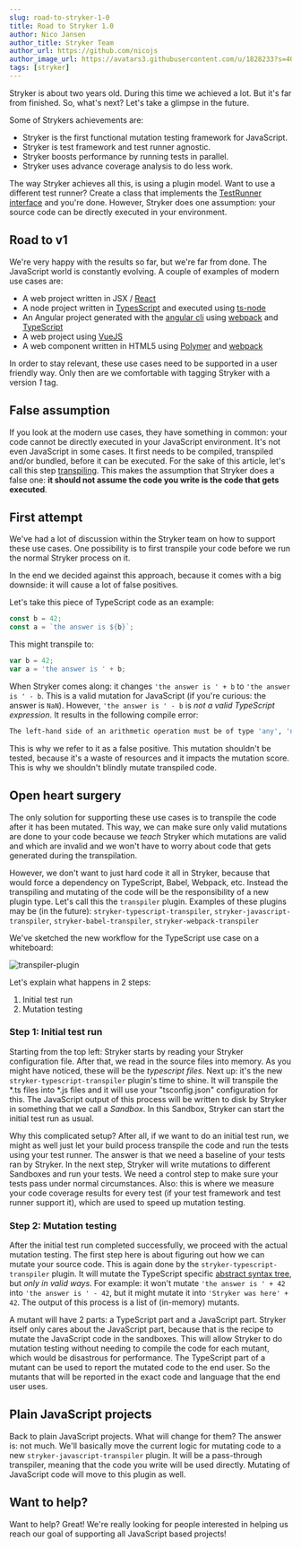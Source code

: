 ```yaml
---
slug: road-to-stryker-1-0
title: Road to Stryker 1.0
author: Nico Jansen
author_title: Stryker Team
author_url: https://github.com/nicojs
author_image_url: https://avatars3.githubusercontent.com/u/1828233?s=400&u=fec18ad3776aaafec54c49bbd7173a841ae7ea59&v=4
tags: [stryker]
---
```


Stryker is about two years old. During this time we achieved a lot. But it's far from finished. So, what's next? Let's take a glimpse in the future.

Some of Strykers achievements are:
        
* Stryker is the first functional mutation testing framework for JavaScript.
* Stryker is test framework and test runner agnostic.
* Stryker boosts performance by running tests in parallel.
* Stryker uses advance coverage analysis to do less work.

The way Stryker achieves all this, is using a plugin model. Want to use a different test runner? 
Create a class that implements the [TestRunner interface](https://github.com/stryker-mutator/stryker/blob/master/packages/stryker-api/src/test_runner/TestRunner.ts) and you're done.
However, Stryker does one assumption: your source code can be directly executed in your environment.

## Road to v1

We're very happy with the results so far, but we're far from done. The JavaScript world is constantly evolving.
A couple of examples of modern use cases are:

* A web project written in JSX / [React](https://facebook.github.io/react/)
* A node project written in [TypesScript](https://www.typescriptlang.org/) and executed using [ts-node](https://www.npmjs.com/package/ts-node) 
* An Angular project generated with the [angular cli](https://www.npmjs.com/package/@angular/cli) using [webpack](https://webpack.js.org/) and [TypeScript](https://www.typescriptlang.org/)
* A web project using [VueJS](https://vuejs.org/)
* A web component written in HTML5 using [Polymer](https://www.polymer-project.org) and [webpack](https://webpack.js.org/)

In order to stay relevant, these use cases need to be supported in a user friendly way. 
Only then are we comfortable with tagging Stryker with a version *1* tag.

## False assumption

If you look at the modern use cases, they have something in common: 
your code cannot be directly executed in your JavaScript environment. It's not even JavaScript in some cases.
It first needs to be compiled, transpiled and/or bundled, before it can be executed.
For the sake of this article, let's call this step [transpiling](https://en.wikipedia.org/wiki/Source-to-source_compiler).
This makes the assumption that Stryker does a false one: **it should not assume the code you write is the code that gets executed**.

## First attempt

We've had a lot of discussion within the Stryker team on how to support these use cases. 
One possibility is to first transpile your code before we run the normal Stryker process on it.
        
In the end we decided against this approach, because it comes with a big downside: it will cause a lot of false positives.

Let's take this piece of TypeScript code as an example:

```typescript
const b = 42;
const a = `the answer is ${b}`;
```

This might transpile to:

```javascript
var b = 42;
var a = 'the answer is ' + b;
```

When Stryker comes along: it changes `'the answer is ' + b` to `'the answer is ' - b`. 
This is a valid mutation for JavaScript (if you're curious: the answer is `NaN`).
However, `'the answer is ' - b` is *not a valid TypeScript expression*. It results in the following compile error:

```bash
The left-hand side of an arithmetic operation must be of type 'any', 'number' or an enum type.
```

This is why we refer to it as a false positive. This mutation shouldn't be tested, because it's a waste of resources and it impacts the mutation score. This is why we shouldn't blindly mutate transpiled code. 

## Open heart surgery

The only solution for supporting these use cases is to transpile the code after it has been mutated. This way, we can make sure only valid mutations are done to your code because 
we *teach* Stryker which mutations are valid and which are invalid and we won't have to worry about code that gets generated during the transpilation. 

However, we don't want to just hard code it all in Stryker, because that would force a dependency on TypeScript, Babel, Webpack, etc. 
Instead the transpiling and mutating of the code will be the responsibility of a new plugin type.
Let's call this the `transpiler` plugin. Examples of these plugins may be (in the future): `stryker-typescript-transpiler`, `stryker-javascript-transpiler`, `stryker-babel-transpiler`, `stryker-webpack-transpiler`

We've sketched the new workflow for the TypeScript use case on a whiteboard:

![transpiler-plugin](/images/blogs/transpiler-plugin.jpg)

Let's explain what happens in 2 steps: 

1. Initial test run
2. Mutation testing

### Step 1: Initial test run

Starting from the top left: Stryker starts by reading your Stryker configuration file.
After that, we read in the source files into memory. As you might have noticed, these will be the *typescript files*.
Next up: it's the new `stryker-typescript-transpiler` plugin's time to shine. It will transpile the *.ts files into *.js files
and it will use your "tsconfig.json" configuration for this. The JavaScript output of this process will
be written to disk by Stryker in something that we call a *Sandbox*. In this Sandbox, Stryker can 
start the initial test run as usual.

Why this complicated setup? After all, if we want to do an initial test run, we might as well just let your build process transpile the code
and run the tests using your test runner. The answer is that we need a baseline of your tests ran by Stryker. 
In the next step, Stryker will write mutations to different Sandboxes and run your tests. 
We need a control step to make sure your tests pass under normal circumstances. Also: this is where 
we measure your code coverage results for every test (if your test framework and test runner support it), which
are used to speed up mutation testing.

### Step 2: Mutation testing

After the initial test run completed successfully, we proceed with the actual mutation testing. The first step here
is about figuring out how we can mutate your source code. This is again done by the `stryker-typescript-transpiler` plugin.
It will mutate the TypeScript specific [abstract syntax tree](https://en.wikipedia.org/wiki/Abstract_syntax_tree), but *only
in valid ways*. For example: it won't mutate `'the answer is ' + 42` into `'the answer is ' - 42`, but it might
mutate it into `'Stryker was here' + 42`. The output of this process is a list of (in-memory) mutants.

A mutant will have 2 parts: a TypeScript part and a JavaScript part. Stryker itself only cares about the 
JavaScript part, because that is the recipe to mutate the JavaScript code in the sandboxes.
This will allow Stryker to do mutation testing without needing to compile the code for each mutant, which would be disastrous for performance.
The TypeScript part of a mutant can be used to report the mutated code to the end user. So the mutants that will be reported
in the exact code and language that the end user uses.

## Plain JavaScript projects

Back to plain JavaScript projects. What will change for them? The answer is: not much.
We'll basically move the current logic for mutating code to a new `stryker-javascript-transpiler` plugin.
It will be a pass-through transpiler, meaning that the code you write will be used directly. 
Mutating of JavaScript code will move to this plugin as well.

## Want to help?

Want to help? Great! We're really looking for people interested in helping us reach our goal of supporting all JavaScript based projects! 